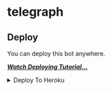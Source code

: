 # telegraph
## Deploy

You can deploy this bot anywhere.

<i>**[Watch Deploying Tutorial...](https://youtu.be/RWs6sh8m2Uk)**</i>
<details><summary>Deploy To Heroku</summary>
<p>
<br>
<a href="https://heroku.com/deploy?template=https://github.com/jarwisai/telegraph/">
  <img src="https://www.herokucdn.com/deploy/button.svg" alt="Deploy">
</a>
</p>
</details>
